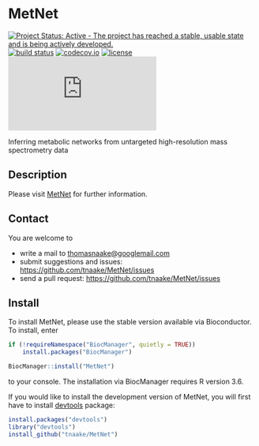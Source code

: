 # MetNet

[![Project Status: Active - The project has reached a stable, usable state and is being actively developed.](http://www.repostatus.org/badges/latest/active.svg)](http://www.repostatus.org/#active)
[![build status](https://travis-ci.org/tnaake/MetNet.svg?branch=master)](https://travis-ci.org/tnaake/MetNet)
[![codecov.io](http://codecov.io/github/tnaake/MetNet/coverage.svg?branch=master)](http://codecov.io/github/tnaake/MetNet?branch=master)
[![license](http://img.shields.io/badge/license-GPL%20%28%3E=%203%29-brightgreen.svg?style=flat)](http://www.gnu.org/licenses/gpl-3.0.html)
[![BioC checks](http://bioconductor.org/checkResults/devel/bioc-LATEST/MetNet/malbec1-checksrc.html)](http://bioconductor.org/checkResults/devel/bioc-LATEST/MetNet/malbec1-checksrc.html)

Inferring metabolic networks from untargeted high-resolution mass spectrometry data

## Description
Please visit [MetNet](https://bioconductor.org/packages/MetNet) for further information. 

## Contact 

You are welcome to 

 * write a mail to <thomasnaake@googlemail.com> 
 * submit suggestions and issues: <https://github.com/tnaake/MetNet/issues>
 * send a pull request: <https://github.com/tnaake/MetNet/issues> 

## Install
To install MetNet, please use the stable version available via Bioconductor. 
To install, enter 

```r 
if (!requireNamespace("BiocManager", quietly = TRUE))
    install.packages("BiocManager")

BiocManager::install("MetNet")
``` 

to your console. The installation via BiocManager requires R version 3.6. 


If you would like to install the development version of MetNet, you will first
have to install [devtools](http://cran.r-project.org/web/packages/devtools/index.html) package: 

```r
install.packages("devtools")
library("devtools")
install_github("tnaake/MetNet")
```


